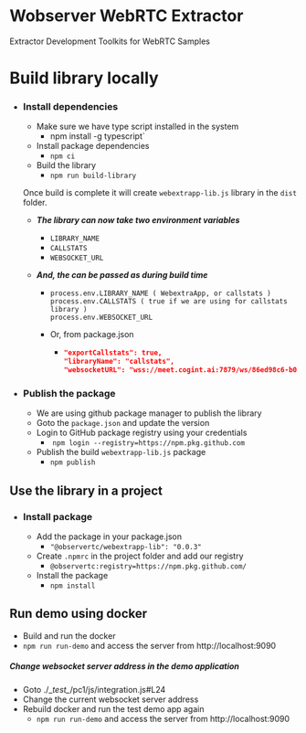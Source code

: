 # Wobserver WebRTC Extractor
Extractor Development Toolkits for WebRTC Samples


# Build library locally

- ### Install dependencies
  - Make sure we have type script installed in the system
    - npm install -g typescript`
  - Install package dependencies 
    - `npm ci`
  - Build the library 
    - `npm run build-library`

  Once build is complete it will create `webextrapp-lib.js` library in the `dist` folder. 

  - ***The library can now take two environment variables***

    - `LIBRARY_NAME`
    - `CALLSTATS`
    - `WEBSOCKET_URL`

  - ***And, the can be passed as during build time***

    - ```shell
      process.env.LIBRARY_NAME ( WebextraApp, or callstats )
      process.env.CALLSTATS ( true if we are using for callstats library )
      process.env.WEBSOCKET_URL
      ```

    - Or, from package.json

      - ```json
        "exportCallstats": true,
        "libraryName": "callstats",
        "websocketURL": "wss://meet.cogint.ai:7879/ws/86ed98c6-b001-48bb-b31e-da638b979c72",
        ```

- ### Publish the package

  - We are using github package manager to publish the library
  - Goto the `package.json` and update the version
  - Login to GitHub package registry using your credentials
    - ​    `npm login --registry=https://npm.pkg.github.com`
  - Publish the build `webextrapp-lib.js` package
    - `npm publish`



## Use the library in a project

- ### Install package

  - Add the package in your package.json
    - `"@observertc/webextrapp-lib": "0.0.3"`
  - Create `.npmrc` in the project folder and add our registry
    - `@observertc:registry=https://npm.pkg.github.com/`
  - Install the package
    - `npm install`

 ## Run demo using docker

  - Build and run the docker 
  - `npm run run-demo` and access the server from http://localhost:9090


 ##### Change websocket server address in the demo application

  - Goto ./\__test\__/pc1/js/integration.js#L24
  - Change the current websocket server address
  - Rebuild docker and run the test demo app again
    - `npm run run-demo` and access the server from http://localhost:9090
